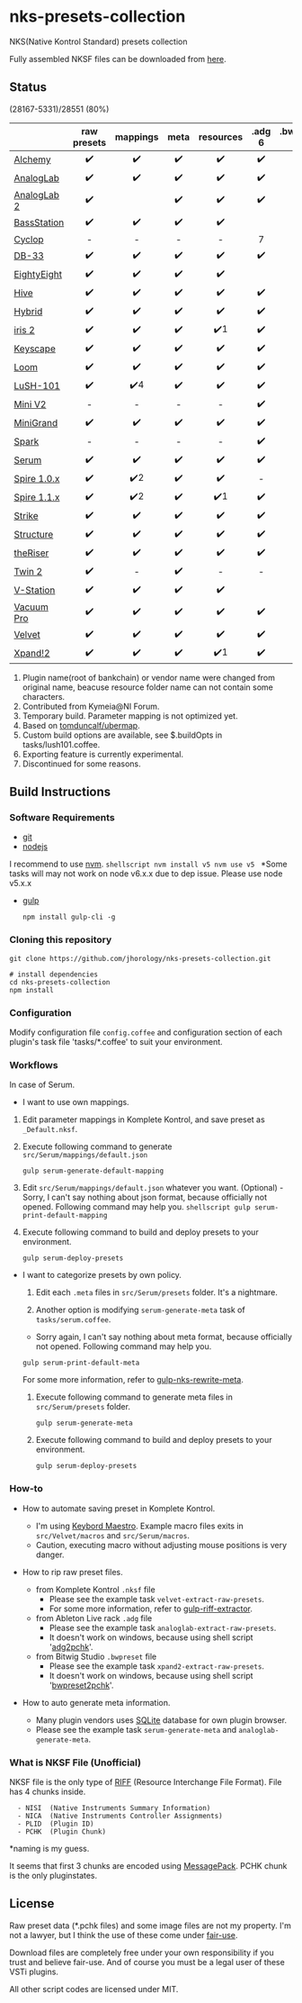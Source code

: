 # nks-presets-collection
NKS(Native Kontrol Standard) presets collection

Fully assembled NKSF files can be downloaded from [here](https://www.dropbox.com/sh/h4tvgrq8avmhdoj/AAB_ABlKwXsCYFwBW_k5Fc7-a?dl=0).

## Status

(28167-5331)/28551 (80%)

|          |raw presets|mappings|meta|resources|.adg 6|.bwpreset 6|
|----------|:---------:|:------:|:--:|:-------:|:----:|:---------:|
|[Alchemy](https://www.camelaudio.com)|:heavy_check_mark:|:heavy_check_mark:|:heavy_check_mark:|:heavy_check_mark:|:heavy_check_mark:|:heavy_check_mark:|
|[AnalogLab](http://www.arturia.com/products/analog-classics/analoglab)|:heavy_check_mark:|:heavy_check_mark:|:heavy_check_mark:|:heavy_check_mark:|:heavy_check_mark:|:heavy_check_mark:|
|[AnalogLab 2](https://www.arturia.com/products/analog-classics/analoglab)|:heavy_check_mark:||:heavy_check_mark:|:heavy_check_mark:|:heavy_check_mark:||
|[BassStation](http://us.novationmusic.com/software/bass-station#)|:heavy_check_mark:|:heavy_check_mark:|:heavy_check_mark:|:heavy_check_mark:||
|[Cyclop](http://www.sugar-bytes.com/content/products/Cyclop/index.php?lang=en)| - | - | - | - |7| - | - |
|[DB-33](http://www.airmusictech.com/product/db-33)|:heavy_check_mark:|:heavy_check_mark:|:heavy_check_mark:|:heavy_check_mark:|:heavy_check_mark:|:heavy_check_mark:|
|[EightyEight](http://sonivoxmi.com/products/details/eighty-eight-ensemble-2)|:heavy_check_mark:|:heavy_check_mark:|:heavy_check_mark:|:heavy_check_mark:|||
|[Hive](https://www.u-he.com/cms/hive)|:heavy_check_mark:|:heavy_check_mark:|:heavy_check_mark:|:heavy_check_mark:|:heavy_check_mark:|:heavy_check_mark:|
|[Hybrid](http://www.airmusictech.com/product/hybrid-3)|:heavy_check_mark:|:heavy_check_mark:|:heavy_check_mark:|:heavy_check_mark:|:heavy_check_mark:|:heavy_check_mark:|
|[iris 2](https://www.izotope.com/en/products/create-and-design/iris.html)|:heavy_check_mark:|:heavy_check_mark:|:heavy_check_mark:|:heavy_check_mark:1|:heavy_check_mark:|:heavy_check_mark:|
|[Keyscape](https://www.spectrasonics.net/products/keyscape/index.php)|:heavy_check_mark:|:heavy_check_mark:|:heavy_check_mark:|:heavy_check_mark:|:heavy_check_mark:|:heavy_check_mark:|
|[Loom](http://www.airmusictech.com/product/loom)|:heavy_check_mark:|:heavy_check_mark:|:heavy_check_mark:|:heavy_check_mark:|:heavy_check_mark:|:heavy_check_mark:|
|[LuSH-101](http://d16.pl/lush-101)|:heavy_check_mark:|:heavy_check_mark:4|:heavy_check_mark:|:heavy_check_mark:|:heavy_check_mark:|:heavy_check_mark:|
|[Mini V2](https://www.arturia.com/products/analog-classics/mini-v/overview)| - | - | - | - |:heavy_check_mark:|:heavy_check_mark:|
|[MiniGrand](http://www.airmusictech.com/product/mini-grand)|:heavy_check_mark:|:heavy_check_mark:|:heavy_check_mark:|:heavy_check_mark:|:heavy_check_mark:|:heavy_check_mark:|
|[Spark](https://www.arturia.com/spark2/overview)| - | - | - | - |:heavy_check_mark:|:heavy_check_mark:| - | - |
|[Serum](https://xferrecords.com/products/serum)|:heavy_check_mark:|:heavy_check_mark:|:heavy_check_mark:|:heavy_check_mark:|:heavy_check_mark:|:heavy_check_mark:|
|[Spire 1.0.x](http://www.reveal-sound.com/)|:heavy_check_mark:|:heavy_check_mark:2|:heavy_check_mark:|:heavy_check_mark:| - | - |
|[Spire 1.1.x](http://www.reveal-sound.com/)|:heavy_check_mark:|:heavy_check_mark:2|:heavy_check_mark:|:heavy_check_mark:1|:heavy_check_mark:||
|[Strike](http://www.airmusictech.com/product/strike-2)|:heavy_check_mark:|:heavy_check_mark:|:heavy_check_mark:|:heavy_check_mark:|:heavy_check_mark:||
|[Structure](http://www.airmusictech.com/product/structure-2)|:heavy_check_mark:|:heavy_check_mark:|:heavy_check_mark:|:heavy_check_mark:|:heavy_check_mark:||
|[theRiser](http://www.airmusictech.com/product/the-riser)|:heavy_check_mark:|:heavy_check_mark:|:heavy_check_mark:|:heavy_check_mark:|:heavy_check_mark:||
|[Twin 2](http://www.fabfilter.com/products/twin-2-powerful-synthesizer-plug-in)|:heavy_check_mark:| - |:heavy_check_mark:| - | - | - | 7 | - |
|[V-Station](http://us.novationmusic.com/software/v-station#)|:heavy_check_mark:|:heavy_check_mark:|:heavy_check_mark:|:heavy_check_mark:|||
|[Vacuum Pro](http://www.airmusictech.com/product/vacuum-pro)|:heavy_check_mark:|:heavy_check_mark:|:heavy_check_mark:|:heavy_check_mark:|:heavy_check_mark:||
|[Velvet](http://www.airmusictech.com/product/velvet-2)|:heavy_check_mark:|:heavy_check_mark:|:heavy_check_mark:|:heavy_check_mark:|:heavy_check_mark:||
|[Xpand!2](http://www.airmusictech.com/product/xpand2)|:heavy_check_mark:|:heavy_check_mark:|:heavy_check_mark:|:heavy_check_mark:1|:heavy_check_mark:||

 1. Plugin name(root of bankchain) or vendor name were changed from original name, beacuse resource folder name can not contain some characters.
 2. Contributed from Kymeia@NI Forum.
 3. Temporary build. Parameter mapping is not optimized yet.
 4. Based on [tomduncalf/ubermap](https://github.com/tomduncalf/ubermap).
 5. Custom build options are available, see $.buildOpts in tasks/lush101.coffee.
 6. Exporting feature is currently experimental.
 6. Discontinued for some reasons.
 
## Build Instructions

### Software Requirements
  - [git](https://help.github.com/articles/set-up-git/)
  - [nodejs](https://nodejs.org)

  I recommend to use [nvm](https://github.com/creationix/nvm).
    ```shellscript
    nvm install v5
    nvm use v5
    ```
    *Some tasks will may not work on node v6.x.x due to dep issue. Please use node v5.x.x

  - [gulp](http://gulpjs.com/)
    ```shellscript
    npm install gulp-cli -g
    ```

### Cloning this repository
```shellscript
git clone https://github.com/jhorology/nks-presets-collection.git

# install dependencies
cd nks-presets-collection
npm install
```

### Configuration
Modify configuration file `config.coffee` and configuration section of each plugin's task file 'tasks/*.coffee' to suit your environment.

### Workflows

In case of Serum.
 - I want to use own mappings.
  1. Edit parameter mappings in Komplete Kontrol, and save preset as `_Default.nksf`.

  1. Execute following command to generate `src/Serum/mappings/default.json`
     ```shellscript
     gulp serum-generate-default-mapping
     ```
  1. Edit `src/Serum/mappings/default.json` whatever you want. (Optional)
    - Sorry, I can't say nothing about json format, because officially not opened. Following command may help you.
    ```shellscript
    gulp serum-print-default-mapping
    ```

  1. Execute following command to build and deploy presets to your environment.
     ```shellscript
     gulp serum-deploy-presets
     ```

- I want to categorize presets by own policy.

  1. Edit each `.meta` files in `src/Serum/presets` folder. It's a nightmare.

  1. Another option is modifying `serum-generate-meta` task of `tasks/serum.coffee`.
    - Sorry again, I can't say nothing about meta format, because officially not opened. Following command may help you.
    ```shellscript
    gulp serum-print-default-meta
    ```
    For some more information, refer to [gulp-nks-rewrite-meta](https://www.npmjs.com/package/gulp-nks-rewrite-meta).
  1. Execute following command to generate meta files in `src/Serum/presets` folder.
     ```shellscript
     gulp serum-generate-meta
     ```

  1. Execute following command to build and deploy presets to your environment.
     ```shellscript
     gulp serum-deploy-presets
     ```

### How-to

- How to automate saving preset in Komplete Kontrol.
  - I'm using [Keybord Maestro](https://www.keyboardmaestro.com). Example macro files exits in `src/Velvet/macros` and `src/Serum/macros`.
  - Caution, executing macro without adjusting mouse positions is very danger.

- How to rip raw preset files.
  - from Komplete Kontrol `.nksf` file
    - Please see the example task `velvet-extract-raw-presets`.
    - For some more information, refer to [gulp-riff-extractor](https://www.npmjs.com/package/gulp-riff-extractor).
  - from Ableton Live rack `.adg` file
    - Please see the example task `analoglab-extract-raw-presets`.
    - It doesn't work on windows, because using shell script '[adg2pchk](https://github.com/jhorology/nks-presets-collection/blob/master/tools/adg2pchk)'.
  - from Bitwig Studio `.bwpreset` file
    - Please see the example task `xpand2-extract-raw-presets`.
    - It doesn't work on windows, because using shell script '[bwpreset2pchk](https://github.com/jhorology/nks-presets-collection/blob/master/tools/bwpreset2pchk)'.

- How to auto generate meta information.
  - Many plugin vendors uses [SQLite](https://www.sqlite.org/) database for own plugin browser.  
  - Please see the example task `serum-generate-meta` and `analoglab-generate-meta`.

### What is NKSF File (Unofficial)
NKSF file is the only type of [RIFF](https://msdn.microsoft.com/en-us/library/windows/desktop/dd798636(v=vs.85).aspx) (Resource Interchange File Format). File has 4 chunks inside.
```
  - NISI  (Native Instruments Summary Information)
  - NICA  (Native Instruments Controller Assignments)
  - PLID  (Plugin ID)
  - PCHK  (Plugin Chunk)
 ```
*naming is my guess.

It seems that first 3 chunks are encoded using [MessagePack](http://msgpack.org). PCHK chunk is the only pluginstates.

## License

Raw preset data (*.pchk files) and some image files are not my property. I'm not a lawyer, but I think the use of these come under [fair-use](https://en.wikipedia.org/wiki/Fair_use).

Download files are completely free under your own responsibility if you trust and believe fair-use. And of course you must be a legal user of these VSTi plugins.

All other script codes are licensed under MIT.
